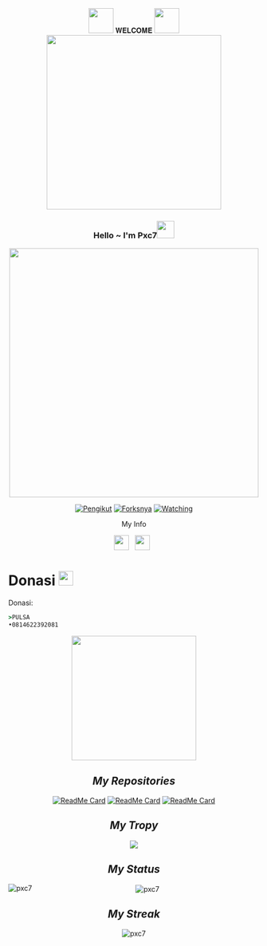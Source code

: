 <div align="center">
<img src="https://github.com/TheDudeThatCode/TheDudeThatCode/blob/master/Assets/Mario_Hello_Big.gif" width="50px"> 𝐖𝐄𝐋𝐂𝐎𝐌𝐄 <img src="https://github.com/TheDudeThatCode/TheDudeThatCode/blob/master/Assets/Mario_Hello_Big.gif" width="50px">

<img src="https://raw.githubusercontent.com/TheDudeThatCode/TheDudeThatCode/master/Assets/Developer.gif" width="350px">

### Hello ~ I'm Pxc7<img src="https://github.com/TheDudeThatCode/TheDudeThatCode/blob/master/Assets/Hi.gif" width="35px">
<img src="https://i.ibb.co/tqX1xmn/20210326-134340.jpg/" width=500/>
<center>

<p align="center">
<a href="https://github.com/Pxc7/LoL-Bot/followers"><img title="Pengikut" src="https://img.shields.io/github/followers/Pxc7?color=blue&style=flat-square"></a>
<a href="https://github.com/Pxc7/LoL-Bot/network/members"><img title="Forksnya" src="https://img.shields.io/github/forks/Pxc7/LoL-Bot?color=red&style=flat-square"></a>
<a href="https://github.com/Arnando456/Rem/watchers"><img title="Watching" src="https://img.shields.io/github/watchers/Pxc7/LoL-Bot?label=Watchers&color=red&style=flat-square"></a>
</p>
</div>


<div align="center">
My Info
</div>

<p align='center'>
   <a href="https://instagram.com/dokidokinime"><img height="30" src="https://i.ibb.co/CskJ1C4/instagram.jpg"></a>&nbsp;&nbsp;
    <a href="https://wa.me/62814622392081"><img height="30" src="https://i.ibb.co/yPcg8VZ/20210404-191914.png"></a>&nbsp;&nbsp;

</P>

# Donasi <img src="https://github.com/TheDudeThatCode/TheDudeThatCode/blob/master/Assets/coin.gif" width="29px">
Donasi:
```cmd
>PULSA
•0814622392081
```

<p align='center'>
<img src="https://i.ibb.co/xF2jSBw/IMG-20210328-WA0746.png" width=250 height="250" align="center">
<center>
</p>

## *My Repositories*

[![ReadMe Card](https://github-readme-stats.vercel.app/api/pin/?username=Pxc7&repo=LoL-Bot&theme=highcontrast)](https://github.com/Pxc7/LoL-Bot)
[![ReadMe Card](https://github-readme-stats.vercel.app/api/pin/?username=Pxc7&repo=LoL-Bot2&theme=highcontrast)](https://github.com/Pxc7/LoL-Bot2)
[![ReadMe Card](https://github-readme-stats.vercel.app/api/pin/?username=Pxc7&repo=LoL-Bot3&theme=highcontrast)](https://github.com/Pxc7/LoL-Bot3)

## *My Tropy*
![](https://github-profile-trophy.vercel.app/?username=Pxc7&row=2&column=3&layout=compact&theme=onedark)


## *My Status*
<p><img align="left" src="https://github-readme-stats.vercel.app/api/top-langs?username=pxc7&show_icons=true&locale=en&layout=compact" alt="pxc7" /> 

<p>&nbsp;<img align="center" src="https://github-readme-stats.vercel.app/api?username=pxc7&show_icons=true&locale=en" alt="pxc7" /> 

## *My Streak*
<p><img align="center" src="https://github-readme-streak-stats.herokuapp.com/?user=pxc7&" alt="pxc7" />
